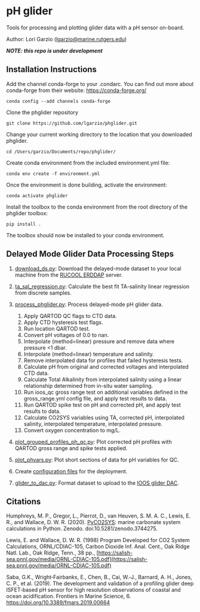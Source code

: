 # pH glider

Tools for processing and plotting glider data with a pH sensor on-board.

Author: Lori Garzio (lgarzio@marine.rutgers.edu)

**_NOTE: this repo is under development_**

## Installation Instructions
Add the channel conda-forge to your .condarc. You can find out more about conda-forge from their website: https://conda-forge.org/

`conda config --add channels conda-forge`

Clone the phglider repository

`git clone https://github.com/lgarzio/phglider.git`

Change your current working directory to the location that you downloaded phglider. 

`cd /Users/garzio/Documents/repo/phglider/`

Create conda environment from the included environment.yml file:

`conda env create -f environment.yml`

Once the environment is done building, activate the environment:

`conda activate phglider`

Install the toolbox to the conda environment from the root directory of the phglider toolbox:

`pip install .`

The toolbox should now be installed to your conda environment.

## Delayed Mode Glider Data Processing Steps
1. [download_ds.py](https://github.com/lgarzio/phglider/blob/master/delayed_analysis/download_ds.py): Download the delayed-mode dataset to your local machine from the [RUCOOL ERDDAP](http://slocum-data.marine.rutgers.edu/erddap/index.html) server.

2. [ta_sal_regression.py](https://github.com/lgarzio/phglider/blob/master/ta_equation/ta_sal_regression.py): Calculate the best fit TA-salinity linear regression from discrete samples.

3. [process_phglider.py](https://github.com/lgarzio/phglider/blob/master/delayed_analysis/process_phglider.py): Process delayed-mode pH glider data.
   1. Apply QARTOD QC flags to CTD data.
   2. Apply CTD hysteresis test flags.
   3. Run location QARTOD test.
   4. Convert pH voltages of 0.0 to nan.
   5. Interpolate (method=linear) pressure and remove data where pressure <1 dbar.
   6. Interpolate (method=linear) temperature and salinity.
   7. Remove interpolated data for profiles that failed hysteresis tests.
   8. Calculate pH from original and corrected voltages and interpolated CTD data.
   9. Calculate Total Alkalinity from interpolated salinity using a linear relationship determined from in-situ water sampling.
   10. Run ioos_qc gross range test on additional variables defined in the gross_range.yml config file, and apply test results to data.
   11. Run QARTOD spike test on pH and corrected pH, and apply test results to data.
   12. Calculate CO2SYS variables using TA, corrected pH, interpolated salinity, interpolated temperature, interpolated pressure.
   13. Convert oxygen concentration to mg/L.

4. [plot_grouped_profiles_ph_qc.py](https://github.com/lgarzio/phglider/blob/master/plotting/plot_grouped_profiles_ph_qc.py): Plot corrected pH profiles with QARTOD gross range and spike tests applied.

5. [plot_phvars.py](https://github.com/lgarzio/phglider/blob/master/plotting/plot_phvars.py): Plot short sections of data for pH variables for QC.

6. Create [configuration files](https://github.com/lgarzio/phglider/tree/master/config) for the deployment.

7. [glider_to_dac.py](https://github.com/lgarzio/phglider/blob/master/delayed_analysis/glider_to_dac.py): Format dataset to upload to the [IOOS glider DAC](https://gliders.ioos.us/).

## Citations
Humphreys, M. P., Gregor, L., Pierrot, D., van Heuven, S. M. A. C., Lewis, E. R., and Wallace, D. W. R. (2020). [PyCO2SYS](https://pypi.org/project/PyCO2SYS/): marine carbonate system calculations in Python. Zenodo. doi:10.5281/zenodo.3744275.

Lewis, E. and Wallace, D. W. R. (1998) Program Developed for CO2 System Calculations, ORNL/CDIAC-105, Carbon Dioxide Inf. Anal. Cent., Oak Ridge Natl. Lab., Oak Ridge, Tenn., 38 pp., [https://salish-sea.pnnl.gov/media/ORNL-CDIAC-105.pdf](https://salish-sea.pnnl.gov/media/ORNL-CDIAC-105.pdf)

Saba, G.K., Wright‐Fairbanks, E., Chen, B., Cai, W.‐J., Barnard, A. H., Jones, C. P., et al. (2019). The development and validation of a profiling glider deep ISFET‐based pH sensor for high resolution observations of coastal and ocean acidification. Frontiers in Marine Science, 6. https://doi.org/10.3389/fmars.2019.00664